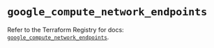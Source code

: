 # `google_compute_network_endpoints`

Refer to the Terraform Registry for docs: [`google_compute_network_endpoints`](https://registry.terraform.io/providers/hashicorp/google/5.19.0/docs/resources/compute_network_endpoints).
